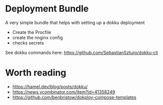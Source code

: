 # Deployment Bundle

A very simple bundle that helps with setting up a dokku deployment

* Create the Procfile
* create the nnginx config
* checks secrets 

See dokku commands here: https://github.com/SebastianSzturo/dokku-cli

# Worth reading

* https://hamel.dev/blog/posts/dokku/
* https://news.ycombinator.com/item?id=41358249
* https://github.com/benbristow/dokploy-compose-templates
